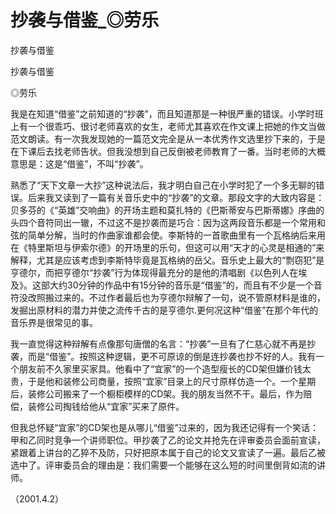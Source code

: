 # 抄袭与借鉴_◎劳乐

抄袭与借鉴

抄袭与借鉴

◎劳乐

我是在知道“借鉴”之前知道的“抄袭”，而且知道那是一种很严重的错误。小学时班上有一个很乖巧、很讨老师喜欢的女生，老师尤其喜欢在作文课上把她的作文当做范文朗读。有一次我发现她的一篇范文完全是从一本优秀作文选里抄下来的，于是在下课后去找老师告状。但我没想到自己反倒被老师教育了一番。当时老师的大概意思是：这是“借鉴”，不叫“抄袭”。

熟悉了“天下文章一大抄”这种说法后，我才明白自己在小学时犯了一个多无聊的错误。后来我又读到了一篇有关音乐史中的“抄袭”的文章。那段文字的大致内容是：贝多芬的《“英雄”交响曲》的开场主题和莫扎特的《巴斯蒂安与巴斯蒂娜》序曲的头四个音符同出一辙，不过这不是抄袭而是巧合：因为这两段音乐都是一个常用和弦的简单分解，当时的作曲家谁都会使。李斯特的一首歌曲里有一个瓦格纳后来用在《特里斯坦与伊索尔德》的开场里的乐句，但这可以用“天才的心灵是相通的”来解释，尤其是应该考虑到李斯特毕竟是瓦格纳的岳父。音乐史上最大的“剽窃犯”是亨德尔，而把亨德尔“抄袭”行为体现得最充分的是他的清唱剧《以色列人在埃及》。这部大约30分钟的作品中有15分钟的音乐是“借鉴”的，而且有不少是一个音符没改照搬过来的。不过作者最后也为亨德尔辩解了一句，说不管原材料是谁的，发掘出原材料的潜力并使之流传千古的是亨德尔.更何况这种“借鉴”在那个年代的音乐界是很常见的事。

我一直觉得这种辩解有点像那句唐僧的名言：“抄袭”一旦有了仁慈心就不再是抄袭，而是“借鉴”。按照这种逻辑，更不可原谅的倒是连抄袭也抄不好的人。我有一个朋友前不久家里买家具。他看中了“宜家”的一个造型瘦长的CD架但嫌价钱太贵，于是他和装修公司商量，按照“宜家”目录上的尺寸原样仿造一个。一个星期后，装修公司搬来了一个橱柜模样的CD架。我的朋友当然不干。最后，作为赔偿，装修公司掏钱给他从“宜家”买来了原件。

但我总怀疑“宜家”的CD架也是从哪儿“借鉴”过来的，因为我还记得有一个笑话：甲和乙同时竞争一个讲师职位。甲抄袭了乙的论文并抢先在评审委员会面前宣读，紧跟着上讲台的乙猝不及防，只好把原本属于自己的论文又宣读了一遍。最后乙被选中了。评审委员会的理由是：我们需要一个能够在这么短的时间里倒背如流的讲师。

（2001.4.2）